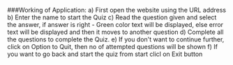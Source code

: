###Working of Application:
    a) First open the website using the URL address
    b) Enter the name to start the Quiz 
    c) Read the question given and select the answer, if answer is right - Green color text will be displayed, else error text will be displayed 
       and then it moves to another question
    d) Complete all the questions to complete the Quiz.
    e) If you don't want to continue further, click on Option to Quit, then no of attempted questions will be shown
    f) If you want to go back and start the quiz from start clicl on Exit button

